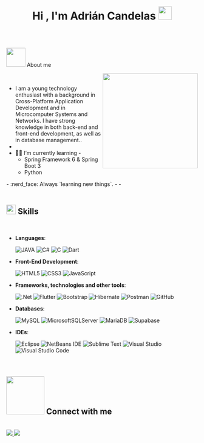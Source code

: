 <h1 align="center"><b>Hi , I'm Adrián Candelas </b><img src="https://media.giphy.com/media/hvRJCLFzcasrR4ia7z/giphy.gif" width="35"></h1><div id="user-content-toc">

<br><br>
  
<picture><img src = "https://github.com/7oSkaaa/7oSkaaa/blob/main/Images/about_me.gif?raw=true" width = 50px></picture> About me

<picture> <img align="right" src="https://github.com/7oSkaaa/7oSkaaa/blob/main/Images/Right_Side.gif?raw=true" width = 250px></picture>

<br>

- I am a young technology enthusiast with a background in Cross-Platform Application Development and in Microcomputer Systems and Networks. I have strong knowledge in both back-end and front-end development, as well as in database management..
- <br>
- :student: I’m currently learning 
-<ul>
  <li>Spring Framework 6 & Spring Boot 3</li>
  <li>Python</li>
</ul>
- :nerd_face: Always `learning new things`.
- <!--:thinking: I’m currently open for a new `job opportunity`, this is [MY RESUME]().-->
- <!--:boom: You can visit [MY WEBSITE](https://cutt.ly/Ahmed_Hossam_Website).-->
<br><br>

## <img src="https://media2.giphy.com/media/QssGEmpkyEOhBCb7e1/giphy.gif?cid=ecf05e47a0n3gi1bfqntqmob8g9aid1oyj2wr3ds3mg700bl&rid=giphy.gif" width ="25"><b> Skills</b>
<br>

<p align="center">

- **Languages**:
    
    ![JAVA](https://img.shields.io/badge/java-%23ED8B00.svg?style=for-the-badge&logo=openjdk&logoColor=white)
    ![C#](https://img.shields.io/badge/c%23-%23239120.svg?style=for-the-badge&logo=csharp&logoColor=white)
    ![C](https://img.shields.io/badge/C%20-%232370ED.svg?style=for-the-badge&logo=c&logoColor=white)
    ![Dart](https://img.shields.io/badge/dart-%230175C2.svg?style=for-the-badge&logo=dart&logoColor=white)
    
- **Front-End Development**:

   ![HTML5](https://img.shields.io/badge/HTML5%20-%23E34F26.svg?style=for-the-badge&logo=html5&logoColor=white)
   ![CSS3](https://img.shields.io/badge/CSS%20-%231572B6.svg?style=for-the-badge&logo=css3&logoColor=white)
   ![JavaScript](https://img.shields.io/badge/JavaScript%20-%23F7DF1E.svg?style=for-the-badge&logo=javascript&logoColor=black)

- **Frameworks, technologies and other tools**:

    ![.Net](https://img.shields.io/badge/.NET-5C2D91?style=for-the-badge&logo=.net&logoColor=white)
  	![Flutter](https://img.shields.io/badge/Flutter-%2302569B.svg?style=for-the-badge&logo=Flutter&logoColor=white)
    ![Bootstrap](https://img.shields.io/badge/bootstrap-%238511FA.svg?style=for-the-badge&logo=bootstrap&logoColor=white)
    ![Hibernate](https://img.shields.io/badge/Hibernate-59666C?style=for-the-badge&logo=Hibernate&logoColor=white)
    ![Postman](https://img.shields.io/badge/Postman-FF6C37?style=for-the-badge&logo=postman&logoColor=white)
    ![GitHub](https://img.shields.io/badge/github-%23121011.svg?style=for-the-badge&logo=github&logoColor=white)
   
- **Databases**:

   ![MySQL](https://img.shields.io/badge/mysql-4479A1.svg?style=for-the-badge&logo=mysql&logoColor=white)
   ![MicrosoftSQLServer](https://img.shields.io/badge/Microsoft%20SQL%20Server-CC2927?style=for-the-badge&logo=microsoft%20sql%20server&logoColor=white)
   ![MariaDB](https://img.shields.io/badge/MariaDB-003545?style=for-the-badge&logo=mariadb&logoColor=white)
   ![Supabase](https://img.shields.io/badge/Supabase-3ECF8E?style=for-the-badge&logo=supabase&logoColor=white)  

- **IDEs**:

   	![Eclipse](https://img.shields.io/badge/Eclipse-FE7A16.svg?style=for-the-badge&logo=Eclipse&logoColor=white)
    ![NetBeans IDE](https://img.shields.io/badge/NetBeansIDE-1B6AC6.svg?style=for-the-badge&logo=apache-netbeans-ide&logoColor=white)
    ![Sublime Text](https://img.shields.io/badge/sublime_text-%23575757.svg?style=for-the-badge&logo=sublime-text&logoColor=important)
    ![Visual Studio](https://img.shields.io/badge/Visual%20Studio-5C2D91.svg?style=for-the-badge&logo=visual-studio&logoColor=white)
  	![Visual Studio Code](https://img.shields.io/badge/Visual%20Studio%20Code-0078d7.svg?style=for-the-badge&logo=visual-studio-code&logoColor=white)


<br>

## <img src='https://raw.githubusercontent.com/ShahriarShafin/ShahriarShafin/main/Assets/handshake.gif' width="100px"><b> Connect with me</b>
<br>

<a href="mailto:adriancandelaspeinado@gmail.com">
  <img src="https://img.shields.io/badge/Gmail-D14836?style=for-the-badge&logo=gmail&logoColor=white">
</a>

<a href="https://www.linkedin.com/in/adri%C3%A1n-candelas-peinado-854ba5250/">
  <img src="https://img.shields.io/badge/linkedin-%230077B5.svg?style=for-the-badge&logo=linkedin&logoColor=white">
</a>

<p align="center">



<!--### ⚙️ &nbsp;GitHub Analytics

<p align="center">
<a href="https://github.com/AVS1508">
  <img height="180em" src="https://github-readme-stats-eight-theta.vercel.app/api?username=adriancandelas13&show_icons=true&theme=algolia&include_all_commits=true&count_private=true"/>
  <img height="180em" src="https://github-readme-stats-eight-theta.vercel.app/api/top-langs/?username=adriancandelas13&layout=compact&langs_count=8&theme=algolia"/>
</a>
</p>-->

</p>
